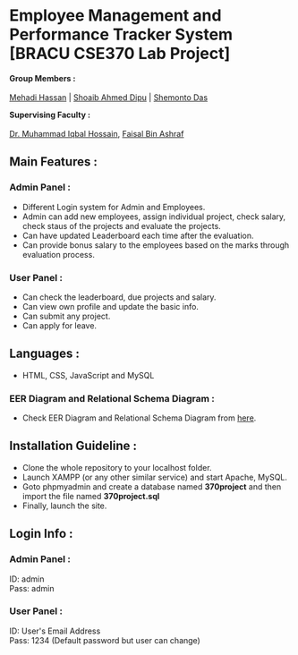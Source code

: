 # Employee Management and Performance Tracker System [BRACU CSE370 Lab Project]

__Group Members :__ <br><br>
[Mehadi Hassan](https://mehadihn.github.io/) | [Shoaib Ahmed Dipu](https://shoaibdipu.github.io/) | [Shemonto Das](https://shemonto.github.io/)

__Supervising Faculty :__  <br><br>
[Dr. Muhammad Iqbal Hossain](https://www.bracu.ac.bd/about/people/muhammad-iqbal-hossain-phd), [Faisal Bin Ashraf](https://www.bracu.ac.bd/about/people/faisal-bin-ashraf)

## Main Features :

### Admin Panel :
* Different Login system for Admin and Employees.
* Admin can add new employees, assign individual project, check salary, check staus of the projects and evaluate the projects.
* Can have updated Leaderboard each time after the evaluation.
* Can provide bonus salary to the employees based on the marks through evaluation process.

### User Panel :
* Can check the leaderboard, due projects and salary.
* Can view own profile and update the basic info.
* Can submit any project.
* Can apply for leave.

## Languages :
* HTML, CSS, JavaScript and MySQL

### EER Diagram and Relational Schema Diagram : 
* Check EER Diagram and Relational Schema Diagram from [here](https://github.com/shoaibdipu/BRACU_CSE370_DatabaseSystems/tree/master/Diagrams).

## Installation Guideline :
* Clone the whole repository to your localhost folder.
* Launch XAMPP (or any other similar service) and start Apache, MySQL.
* Goto phpmyadmin and create a database named **370project** and then import the file named **370project.sql**
* Finally, launch the site.

## Login Info :

### Admin Panel :
ID: admin <br>
Pass: admin

### User Panel :
ID: User's Email Address <br>
Pass: 1234 (Default password but user can change)
